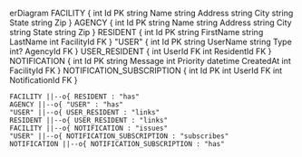erDiagram
    FACILITY {
      int Id PK
      string Name
      string Address
      string City
      string State
      string Zip
    }
    AGENCY {
      int Id PK
      string Name
      string Address
      string City
      string State
      string Zip
    }
    RESIDENT {
      int Id PK
      string FirstName
      string LastName
      int FacilityId FK
    }
    "USER" {
      int Id PK
      string UserName
      string Type
      int? AgencyId FK
    }
    USER_RESIDENT {
      int UserId FK
      int ResidentId FK
    }
    NOTIFICATION {
      int Id PK
      string Message
      int Priority
      datetime CreatedAt
      int FacilityId FK
    }
    NOTIFICATION_SUBSCRIPTION {
      int Id PK
      int UserId FK
      int NotificationId FK
    }

    FACILITY ||--o{ RESIDENT : "has"
    AGENCY ||--o{ "USER" : "has"
    "USER" ||--o{ USER_RESIDENT : "links"
    RESIDENT ||--o{ USER_RESIDENT : "links"
    FACILITY ||--o{ NOTIFICATION : "issues"
    "USER" ||--o{ NOTIFICATION_SUBSCRIPTION : "subscribes"
    NOTIFICATION ||--o{ NOTIFICATION_SUBSCRIPTION : "has"